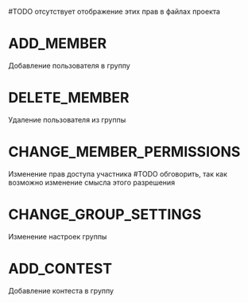 #TODO отсутствует отображение этих прав в файлах проекта
# ADD_MEMBER
Добавление пользователя в группу
# DELETE_MEMBER
Удаление пользователя из группы
# CHANGE_MEMBER_PERMISSIONS
Изменение прав доступа участника #TODO обговорить, так как возможно изменение смысла этого разрешения
# CHANGE_GROUP_SETTINGS
Изменение настроек группы
# ADD_CONTEST
Добавление контеста в группу